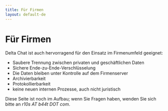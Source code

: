 ```yaml
---
title: Für Firmen
layout: default-de
---
```


# Für Firmen

Delta Chat ist auch hervorragend für den Einsatz im Firmenumfeld geeignet:

- Saubere Trennung zwischen privaten und geschäftlichen Daten
- Sichere Ende-zu-Ende-Verschlüsselung
- Die Daten bleiben unter Kontrolle auf dem Firmenserver
- Archivierbarkeit
- Protokollierbarkeit
- keine neuen internen Prozesse, auch nicht juristisch

Diese Seite ist noch im Aufbau; wenn Sie Fragen haben, wenden Sie sich bitte an _r10s AT b44t DOT com_.
